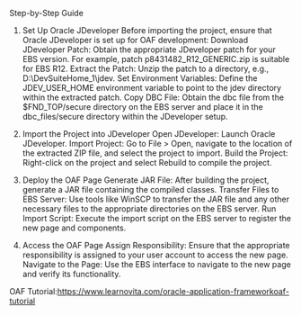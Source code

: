Step-by-Step Guide

1. Set Up Oracle JDeveloper
Before importing the project, ensure that Oracle JDeveloper is set up for OAF development:
Download JDeveloper Patch: Obtain the appropriate JDeveloper patch for your EBS version. For example, patch p8431482_R12_GENERIC.zip is suitable for EBS R12.
Extract the Patch: Unzip the patch to a directory, e.g., D:\DevSuiteHome_1\jdev.
Set Environment Variables: Define the JDEV_USER_HOME environment variable to point to the jdev directory within the extracted patch.
Copy DBC File: Obtain the dbc file from the $FND_TOP/secure directory on the EBS server and place it in the dbc_files/secure directory within the JDeveloper setup.

2. Import the Project into JDeveloper
Open JDeveloper: Launch Oracle JDeveloper.
Import Project: Go to File > Open, navigate to the location of the extracted ZIP file, and select the project to import.
Build the Project: Right-click on the project and select Rebuild to compile the project.

3. Deploy the OAF Page
Generate JAR File: After building the project, generate a JAR file containing the compiled classes.
Transfer Files to EBS Server: Use tools like WinSCP to transfer the JAR file and any other necessary files to the appropriate directories on the EBS server.
Run Import Script: Execute the import script on the EBS server to register the new page and components.

4. Access the OAF Page
Assign Responsibility: Ensure that the appropriate responsibility is assigned to your user account to access the new page.
Navigate to the Page: Use the EBS interface to navigate to the new page and verify its functionality.


OAF Tutorial:https://www.learnovita.com/oracle-application-frameworkoaf-tutorial
